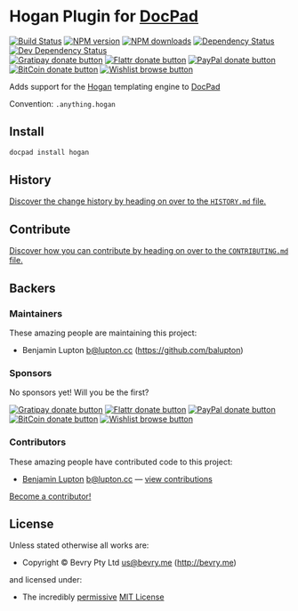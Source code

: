# Hogan Plugin for [DocPad](http://docpad.org)

<!-- BADGES/ -->

[![Build Status](https://img.shields.io/travis/docpad/docpad-plugin-hogan/master.svg)](http://travis-ci.org/docpad/docpad-plugin-hogan "Check this project's build status on TravisCI")
[![NPM version](https://img.shields.io/npm/v/docpad-plugin-hogan.svg)](https://npmjs.org/package/docpad-plugin-hogan "View this project on NPM")
[![NPM downloads](https://img.shields.io/npm/dm/docpad-plugin-hogan.svg)](https://npmjs.org/package/docpad-plugin-hogan "View this project on NPM")
[![Dependency Status](https://img.shields.io/david/docpad/docpad-plugin-hogan.svg)](https://david-dm.org/docpad/docpad-plugin-hogan)
[![Dev Dependency Status](https://img.shields.io/david/dev/docpad/docpad-plugin-hogan.svg)](https://david-dm.org/docpad/docpad-plugin-hogan#info=devDependencies)<br/>
[![Gratipay donate button](https://img.shields.io/gratipay/docpad.svg)](https://www.gratipay.com/docpad/ "Donate weekly to this project using Gratipay")
[![Flattr donate button](https://img.shields.io/badge/flattr-donate-yellow.svg)](http://flattr.com/thing/344188/balupton-on-Flattr "Donate monthly to this project using Flattr")
[![PayPal donate button](https://img.shields.io/badge/paypal-donate-yellow.svg)](https://www.paypal.com/cgi-bin/webscr?cmd=_s-xclick&hosted_button_id=QB8GQPZAH84N6 "Donate once-off to this project using Paypal")
[![BitCoin donate button](https://img.shields.io/badge/bitcoin-donate-yellow.svg)](https://coinbase.com/checkouts/9ef59f5479eec1d97d63382c9ebcb93a "Donate once-off to this project using BitCoin")
[![Wishlist browse button](https://img.shields.io/badge/wishlist-donate-yellow.svg)](http://amzn.com/w/2F8TXKSNAFG4V "Buy an item on our wishlist for us")

<!-- /BADGES -->


Adds support for the [Hogan](http://twitter.github.com/hogan.js/) templating engine to [DocPad](https://docpad.org)

Convention:  `.anything.hogan`


## Install

``` bash
docpad install hogan
```


<!-- HISTORY/ -->

## History
[Discover the change history by heading on over to the `HISTORY.md` file.](https://github.com/docpad/docpad-plugin-hogan/blob/master/HISTORY.md#files)

<!-- /HISTORY -->


<!-- CONTRIBUTE/ -->

## Contribute

[Discover how you can contribute by heading on over to the `CONTRIBUTING.md` file.](https://github.com/docpad/docpad-plugin-hogan/blob/master/CONTRIBUTING.md#files)

<!-- /CONTRIBUTE -->


<!-- BACKERS/ -->

## Backers

### Maintainers

These amazing people are maintaining this project:

- Benjamin Lupton <b@lupton.cc> (https://github.com/balupton)

### Sponsors

No sponsors yet! Will you be the first?

[![Gratipay donate button](https://img.shields.io/gratipay/docpad.svg)](https://www.gratipay.com/docpad/ "Donate weekly to this project using Gratipay")
[![Flattr donate button](https://img.shields.io/badge/flattr-donate-yellow.svg)](http://flattr.com/thing/344188/balupton-on-Flattr "Donate monthly to this project using Flattr")
[![PayPal donate button](https://img.shields.io/badge/paypal-donate-yellow.svg)](https://www.paypal.com/cgi-bin/webscr?cmd=_s-xclick&hosted_button_id=QB8GQPZAH84N6 "Donate once-off to this project using Paypal")
[![BitCoin donate button](https://img.shields.io/badge/bitcoin-donate-yellow.svg)](https://coinbase.com/checkouts/9ef59f5479eec1d97d63382c9ebcb93a "Donate once-off to this project using BitCoin")
[![Wishlist browse button](https://img.shields.io/badge/wishlist-donate-yellow.svg)](http://amzn.com/w/2F8TXKSNAFG4V "Buy an item on our wishlist for us")

### Contributors

These amazing people have contributed code to this project:

- [Benjamin Lupton](https://github.com/balupton) <b@lupton.cc> — [view contributions](https://github.com/docpad/docpad-plugin-hogan/commits?author=balupton)

[Become a contributor!](https://github.com/docpad/docpad-plugin-hogan/blob/master/CONTRIBUTING.md#files)

<!-- /BACKERS -->


<!-- LICENSE/ -->

## License

Unless stated otherwise all works are:

- Copyright &copy; Bevry Pty Ltd <us@bevry.me> (http://bevry.me)

and licensed under:

- The incredibly [permissive](http://en.wikipedia.org/wiki/Permissive_free_software_licence) [MIT License](http://opensource.org/licenses/mit-license.php)

<!-- /LICENSE -->


